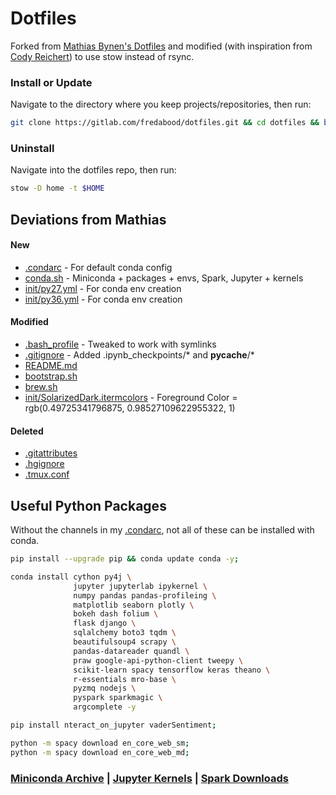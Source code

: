 # Dotfiles

Forked from [Mathias Bynen's Dotfiles](https://github.com/mathiasbynens/dotfiles) and modified (with inspiration from [Cody Reichert](https://github.com/CodyReichert/dotfiles/blob/master/install.sh)) to use stow instead of rsync.

### Install or Update
Navigate to the directory where you keep projects/repositories, then run:
```bash
git clone https://gitlab.com/fredabood/dotfiles.git && cd dotfiles && bash bootstrap.sh
```
### Uninstall
Navigate into the dotfiles repo, then run:
```bash
stow -D home -t $HOME
```

## Deviations from Mathias
#### New
* [.condarc](./home/.condarc) - For default conda config
* [conda.sh](./conda.sh) - Miniconda + packages + envs, Spark, Jupyter + kernels
* [init/py27.yml](./home/init/py27.yml) - For conda env creation
* [init/py36.yml](./home/init/py36.yml) - For conda env creation

#### Modified
* [.bash_profile](./home/.bash_profile) - Tweaked to work with symlinks
* [.gitignore](./home/.gitignore) - Added .ipynb_checkpoints/* and __pycache__/*
* [README.md](./README.md)
* [bootstrap.sh](./bootstrap.sh)
* [brew.sh](./brew.sh)
* [init/SolarizedDark.itermcolors](./init/SolarizedDark.itermcolors) - Foreground Color = rgb(0.49725341796875, 0.98527109622955322, 1)

#### Deleted
* [.gitattributes](https://github.com/mathiasbynens/dotfiles/blob/master/.gitattributes)
* [.hgignore](https://github.com/mathiasbynens/dotfiles/blob/master/.hgignore)
* [.tmux.conf](https://github.com/mathiasbynens/dotfiles/blob/master/.tmux.conf)

## Useful Python Packages
Without the channels in my [.condarc](./home/.condarc), not all of these can be installed with conda.
```bash
pip install --upgrade pip && conda update conda -y;

conda install cython py4j \
              jupyter jupyterlab ipykernel \
              numpy pandas pandas-profileing \
              matplotlib seaborn plotly \
              bokeh dash folium \
              flask django \
              sqlalchemy boto3 tqdm \
              beautifulsoup4 scrapy \
              pandas-datareader quandl \
              praw google-api-python-client tweepy \
              scikit-learn spacy tensorflow keras theano \
              r-essentials mro-base \
              pyzmq nodejs \
              pyspark sparkmagic \
              argcomplete -y

pip install nteract_on_jupyter vaderSentiment;

python -m spacy download en_core_web_sm;
python -m spacy download en_core_web_md;
```

### [Miniconda Archive](https://repo.continuum.io/miniconda/) | [Jupyter Kernels](https://github.com/jupyter/jupyter/wiki/Jupyter-kernels) | [Spark Downloads](https://spark.apache.org/downloads.html)
